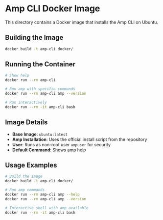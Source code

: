 # Amp CLI Docker Image

This directory contains a Docker image that installs the Amp CLI on Ubuntu.

## Building the Image

```bash
docker build -t amp-cli docker/
```

## Running the Container

```bash
# Show help
docker run --rm amp-cli

# Run amp with specific commands
docker run --rm amp-cli amp --version

# Run interactively
docker run --rm -it amp-cli bash
```

## Image Details

- **Base Image**: `ubuntu:latest`
- **Amp Installation**: Uses the official install script from the repository
- **User**: Runs as non-root user `ampuser` for security
- **Default Command**: Shows amp help

## Usage Examples

```bash
# Build the image
docker build -t amp-cli docker/

# Run amp commands
docker run --rm amp-cli amp --help
docker run --rm amp-cli amp --version

# Interactive shell with amp available
docker run --rm -it amp-cli bash
```
